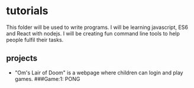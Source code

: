 # tutorials
This folder will be used to write programs.
I will be learning javascript, ES6 and React with nodejs.
I will be creating fun command line tools to help people fulfil their tasks.

## projects
* "Om's Lair of Doom" is a webpage where children can login and play games.
   ###Game:1: PONG 
